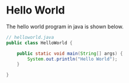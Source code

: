 # Hello World

The hello world program in java is shown below.

```java
// helloworld.java
public class HelloWorld {

    public static void main(String[] args) {
        System.out.println("Hello World");
    }

}
```

